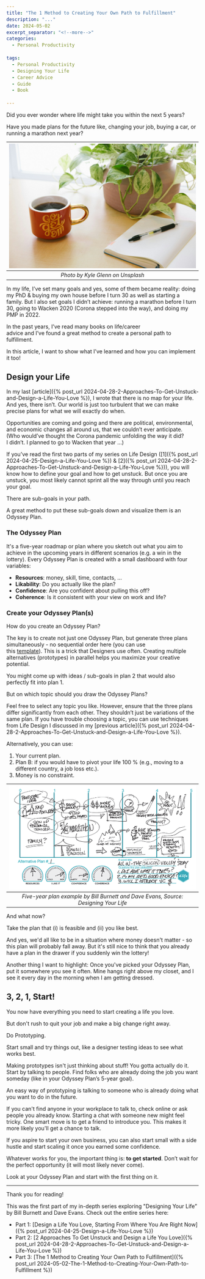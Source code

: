 ```yaml
---
title: "The 1 Method to Creating Your Own Path to Fulfillment"
description: "..."
date: 2024-05-02
excerpt_separator: "<!--more-->"
categories:
  - Personal Productivity

tags:
  - Personal Productivity
  - Designing Your Life
  - Career Advice
  - Guide
  - Book

---
```


Did you ever wonder where life might take you within the next 5 years?

Have you made plans for the future like, changing your job, buying a car, or running a marathon next year?

| ![image](/assets/images/kyle-glenn-go-get-em-unsplash.jpg) |
|:--:|
| *Photo by Kyle Glenn on Unsplash* |

In my life, I’ve set many goals and yes, some of them became reality: doing my PhD & buying my own house before I turn 30 as well as starting a family. But I also set goals I didn’t achieve: running a marathon before I turn 30, going to Wacken 2020 (Corona stepped into the way), and doing my PMP in 2022.

In the past years, I’ve read many books on life/career advice and I’ve found a great method to create a personal path to fulfillment.

In this article, I want to show what I’ve learned and how you can implement it too!

## Design your Life

In my last [article]({% post_url 2024-04-28-2-Approaches-To-Get-Unstuck-and-Design-a-Life-You-Love %}), I wrote that there is no map for your life. And yes, there isn’t. Our world is just too turbulent that we can make precise plans for what we will exactly do when.

Opportunities are coming and going and there are political, environmental, and economic changes all around us, that we couldn’t ever anticipate. (Who would’ve thought the Corona pandemic unfolding the way it did? I didn’t. I planned to go to Wacken that year …)

If you’ve read the first two parts of my series on Life Design ([1]({% post_url 2024-04-25-Design-a-Life-You-Love %}) & [2]({% post_url 2024-04-28-2-Approaches-To-Get-Unstuck-and-Design-a-Life-You-Love %})), you will know how to define your goal and how to get unstuck. But once you are unstuck, you most likely cannot sprint all the way through until you reach your goal.

There are sub-goals in your path.

A great method to put these sub-goals down and visualize them is an Odyssey Plan.

### The Odyssey Plan

It's a five-year roadmap or plan where you sketch out what you aim to achieve in the upcoming years in different scenarios (e.g. a win in the lottery). Every Odyssey Plan is created with a small dashboard with four variables:

- **Resources**: money, skill, time, contacts, …
- **Likability**: Do you actually like the plan?
- **Confidence**: Are you confident about pulling this off?
- **Coherence**: Is it consistent with your view on work and life?

### Create your Odyssey Plan(s)

How do you create an Odyssey Plan?

The key is to create not just one Odyssey Plan, but generate three plans simultaneously - no sequential order here (you can use this [template](https://designingyour.life/wp-content/uploads/2023/11/DYL-Odyssey-Planning-Worksheet-v21.pdf)). This is a trick that Designers use often. Creating multiple alternatives (prototypes) in parallel helps you maximize your creative potential.

You might come up with ideas / sub-goals in plan 2 that would also perfectly fit into plan 1.

But on which topic should you draw the Odyssey Plans?

Feel free to select any topic you like. However, ensure that the three plans differ significantly from each other. They shouldn’t just be variations of the same plan. If you have trouble choosing a topic, you can use techniques from Life Design I discussed in my [previous article]({% post_url 2024-04-28-2-Approaches-To-Get-Unstuck-and-Design-a-Life-You-Love %}).

Alternatively, you can use:

1. Your current plan.
2. Plan B: if you would have to pivot your life 100 % (e.g., moving to a different country, a job loss etc.).
3. Money is no constraint.

| ![image](/assets/images/designing_your_life/OdysseyPlan_Example.PNG) |
|:--:|
| *Five-year plan example by Bill Burnett and Dave Evans, Source: Designing Your Life* |

And what now?

Take the plan that (i) is feasible and (ii) you like best.

And yes, we'd all like to be in a situation where money doesn't matter - so this plan will probably fall away. But it's still nice to think that you already have a plan in the drawer if you suddenly win the lottery!

Another thing I want to highlight: Once you've picked your Odyssey Plan, put it somewhere you see it often. Mine hangs right above my closet, and I see it every day in the morning when I am getting dressed.

## 3, 2, 1, Start!

You now have everything you need to start creating a life you love.

But don't rush to quit your job and make a big change right away.

Do Prototyping.

Start small and try things out, like a designer testing ideas to see what works best.

Making prototypes isn't just thinking about stuff! You gotta actually do it. Start by talking to people. Find folks who are already doing the job you want someday (like in your Odyssey Plan’s 5-year goal).

An easy way of prototyping is talking to someone who is already doing what you want to do in the future.

If you can't find anyone in your workplace to talk to, check online or ask people you already know. Starting a chat with someone new might feel tricky. One smart move is to get a friend to introduce you. This makes it more likely you'll get a chance to talk.

If you aspire to start your own business, you can also start small with a side hustle and start scaling it once you earned some confidence.

Whatever works for you, the important thing is: **to get started**. Don’t wait for the perfect opportunity (it will most likely never come).

Look at your Odyssey Plan and start with the first thing on it.

---

Thank you for reading!

This was the first part of my in-depth series exploring "Designing Your Life” by Bill Burnett and Dave Evans. Check out the entire series here:

- Part 1: [Design a Life You Love, Starting From Where You Are Right Now]({% post_url 2024-04-25-Design-a-Life-You-Love %})
- Part 2: [2 Approaches To Get Unstuck and Design a Life You Love]({% post_url 2024-04-28-2-Approaches-To-Get-Unstuck-and-Design-a-Life-You-Love %})
- Part 3: [The 1 Method to Creating Your Own Path to Fulfillment]({% post_url 2024-05-02-The-1-Method-to-Creating-Your-Own-Path-to-Fulfillment %})